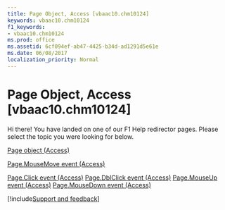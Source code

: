 ```yaml
---
title: Page Object, Access [vbaac10.chm10124]
keywords: vbaac10.chm10124
f1_keywords:
- vbaac10.chm10124
ms.prod: office
ms.assetid: 6cf094ef-ab47-4425-b34d-ad1291d5e61e
ms.date: 06/08/2017
localization_priority: Normal
---
```



# Page Object, Access [vbaac10.chm10124]

Hi there! You have landed on one of our F1 Help redirector pages. Please select the topic you were looking for below.

[Page object (Access)](https://msdn.microsoft.com/library/6351b0ea-bd07-5ee6-ea20-0d410e09d939%28Office.15%29.aspx)

[Page.MouseMove event (Access)](https://msdn.microsoft.com/library/a0300ad3-8cff-855b-fbc6-0dae054e9e76%28Office.15%29.aspx)

[Page.Click event (Access)](https://msdn.microsoft.com/library/7de6a718-d808-96bb-cf96-0eeee5b6ffbb%28Office.15%29.aspx)
[Page.DblClick event (Access)](https://msdn.microsoft.com/library/9f2f0ceb-c832-b87a-38b3-7a8c1a406a88%28Office.15%29.aspx)
[Page.MouseUp event (Access)](https://msdn.microsoft.com/library/e53503ea-3210-a4b4-d3c2-b54fa16b48a6%28Office.15%29.aspx)
[Page.MouseDown event (Access)](https://msdn.microsoft.com/library/6b63c5b5-36c6-aa5c-cbf1-c9249b8bff94%28Office.15%29.aspx)

[!include[Support and feedback](~/includes/feedback-boilerplate.md)]